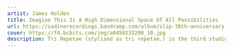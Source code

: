 ```yaml
---
artist: James Holden
title: Imagine This Is A High Dimensional Space Of All Possibilities
url: https://iodinerecordings.bandcamp.com/album/slip-30th-anniversary
cover: https://f4.bcbits.com/img/a0450233298_10.jpg
description: Tri Repetae (stylised as tri repetae.) is the third studio album by English electronic music duo Autechre, released on 6 November 1995 by Warp in the United Kingdom. In contrast to the duo's previous albums, Incunabula (1993) and Amber (1994), Tri Repetae features a distinct style that incorporates more minimal rhythms and spacious melodies.
---
```

